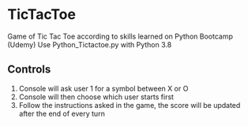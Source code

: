 # TicTacToe
Game of Tic Tac Toe according to skills learned on Python Bootcamp (Udemy)
Use Python_Tictactoe.py with Python 3.8

## Controls
1. Console will ask user 1 for a symbol between X or O
2. Console will then choose which user starts first
3. Follow the instructions asked in the game, the score will be updated after the end of every turn
